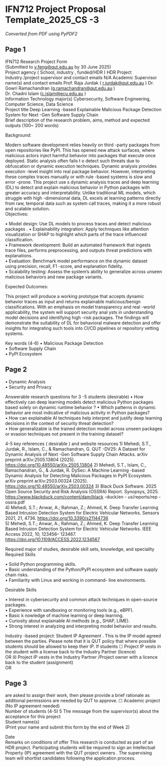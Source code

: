 # IFN712 Project Proposal Template_2025_CS -3

*Converted from PDF using PyPDF2*

## Page 1

IFN712 Research Project  Form  
(Submitted to y.feng@qut.edu.au by 30 June 2025)  
Project agency ( School, industry , 
funded/HDR ) HDR Project  
Industry /project supervisor and 
contact emails  N/A 
Academic Supervisor name(s) and 
contact emails  Prof. Raja Jurdak ( r.jurdak@qut.edu.au ) 
Dr. Gowri Ramachandran  (g.ramachandran@qut.edu.au )  
Dr. Chadni Islam  (c.islam@ecu.edu.au )  
Information Technology major(s)  Cybersecurity, Software Engineering, Computer Science, Data Science  
Project title  Deep Learning -based Explainable Malicious Package Detection System for 
Next -Gen Software Supply Chain  
Brief description of  the research 
problem, aims, method and 
expected outputs  (100~ 200 
words)  
 
 
 
 
  Background:  
 
Modern software development relies heavily on third -party packages from 
open repositories like PyPI. This has opened new attack surfaces, where 
malicious actors inject harmful behavior into packages that execute once 
deployed. Static analysis often fails t o detect such threats due to obfuscation 
or dynamic execution techniques. Dynamic analysis  provides  execution -level 
insight into real package behavior. However, interpreting these complex traces manually or with rule -based systems is slow and error -prone. This project use s 
dynamic analysis  traces  and deep learning (DL) to detect and explain malicious 
behavior in Python packages with greater accuracy and interpretability. Unlike 
traditional ML models, which  struggle with high -dimensional data, DL excels at 
learning patterns directly from raw, temporal data such as system call traces, 
making it a more robust and scalable solution.  
 Objectives:  
 
• Model design: Use DL models  to process traces and detect malicious 
packages . 
• Explainability integration: Apply techniques like attention visualization 
or SHAP to highlight which parts of the trace influenced classification.  
• Framework  development: Build an automated framework  that ingests 
trace files, performs preprocessing, and outputs threat predictions 
with explanations.  
• Evaluation: Benchmark model performance on the dynamic dataset  
using precision, recall, F1 -score, and explanation fidelity.  
• Scalability testing: Assess the system’s ability to generalize across 
unseen malicious behaviors and new package variants.  
 
Expected Outcomes:  
 
This project will produce a working prototype that accepts dynamic behavior 
traces as input and returns explainable malicious/benign classifications. With 
an emphasis on model transparency and real -world applicability, the system 
will support security anal ysts in understanding model decisions and 
identifying high -risk packages. The findings will demonstrate the suitability of 
DL for behavioral malware detection and offer insights for integrating such 
tools into CI/CD pipelines or repository vetting systems.  
 
Key words  (4-6) 
 • Malicious Package Detection  
• Software Supply Chain  
• PyPI  Ecosystem  

## Page 2

• Dynamic Analysis  
• Security and Privacy  
 
Answerable research questions 
for 3 -5 students (desirable)  • How effectively can deep learning models detect malicious Python 
packages based solely on dynamic runtime behavior ? 
• Which patterns in dynamic behavior are most indicative of malicious 
activity in Python packages?  
• How can explainable AI techniques help interpret and justify deep 
learning decisions in the context of security threat detection?  
• How generalizable is the trained detection model across unseen packages or evasion techniques not present in the training dataset?  
 
4-5 key references ( desirable ) 
and website resources  1) Mehedi, S.T., Jurdak, R., Islam, C., & Ramachandran, G. QUT -DV25: A 
Dataset for Dynamic Analysis of Next -Gen Software Supply Chain Attacks. 
arXiv preprint arXiv:2505.13804 (2025). 
https://doi.org/10.48550/arXiv.2505.13804 
2) Mehedi, S.T., Islam, C., Ramachandran, G., & Jurdak, R. DySec: A Machine 
Learning -based Dynamic Analysis for Detecting Malicious Packages in PyPI 
Ecosystem. arXiv preprint arXiv:2503.00324 (2025). 
https://doi.org/10.48550/arXiv.2503.00324 
3) Black Duck Software. 2025 Open Source Security and Risk Analysis 
(OSSRA) Report. Synopsys, 2025. 
https://www.blackduck.com/content/dam/black -duck/en -
us/reports/rep -ossra.pdf  
4) Mehedi, S.T.; Anwar, A.; Rahman, Z.; Ahmed, K. Deep Transfer Learning 
Based Intrusion Detection System for Electric Vehicular Networks. Sensors 2021, 21, 4736. https://doi.org/10.3390/s21144736  
5) Mehedi, S.T.; Anwar, A.; Rahman, Z.; Ahmed, K. Deep Transfer Learning 
Based Intrusion Detection System for Electric Vehicular Networks. IEEE Access 2022, 10, 123456– 123467. 
https://doi.org/10.1109/ACCESS.2022.1234567  
 
Required major of studies, 
desirable skill sets, knowledge, 
and speciality  Required Skills  
 
• Solid Python programming skills.  
• Basic understanding of the Python/PyPI ecosystem and software 
supply chain risks.  
• Familiarity with Linux and working in command- line environments.  
 
Desirable Skills  
 
• Interest in cybersecurity and common attack techniques in open-source packages.  
• Experience with sandboxing or monitoring tools (e.g., eBPF).  
• Basic k nowledge of machine learning or deep learning.  
• Curiosity about explainable AI methods (e.g., SHAP, LIME).  
• Strong interest in analyzing and interpreting model behavior and results.
 
 
Industry -based project: Student IP 
Agreement . This is the IP model 
agreed between the parties. Please 
note that it is QUT policy that 
where possible students should be 
allowed to keep their IP. If students ☐ Project IP vests in the student  with a license back to the Industry Partner 
(licence)  
OR 
☒ Project IP vests in the Industry Partner /Project  owner  with a licence back 
to the student  (assignment)  
OR 

## Page 3

are asked to assign their work,  then 
please provide a brief rationale  as 
additional permissions are needed 
by QUT to approve.  ☐ Academic project  (No IP agreement needed)  
Number of students  (4-5) 5 
The message from the 
supervisor(s) about the 
acceptance for this project   
Student name(s)  
(Print your name and submit this 
form by the end of Week 2)  
  
Date   
Remarks on conditions of offer  This research is conducted as part of an HDR  project. Participating students 
will be required to sign an Intellectual Property (IP) agreement with the QUT 
project owners . The supervising team will shortlist candidates following the 
application process.  
 
 

